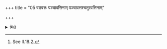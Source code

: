 +++
title = "05 षडवत्तः पञ्चावत्तिनाम् पञ्चावत्तश्चतुरवत्तिनाम्"

+++

<details><summary>थिते</summary>

5. (In the case of those sacrificers) for whom the portions are cut (of the offering material) for five times in the basic paradigm)[^1] the portions (should be cut) for six times (and in the case of the sacrificers) for whom the portions are cut for four times in the normal paradigm) the portions (should be cut) for five times.

[^1]: See II.18.2.
</details>
